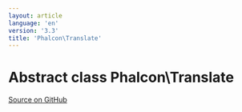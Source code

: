 ```yaml
---
layout: article
language: 'en'
version: '3.3'
title: 'Phalcon\Translate'
---
```

# Abstract class **Phalcon\Translate**

<a href="https://github.com/phalcon/cphalcon/tree/v3.3.0/phalcon/translate.zep" class="btn btn-default btn-sm">Source on GitHub</a>

